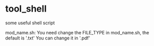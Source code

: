 # tool_shell
some useful shell script



mod_name.sh:
You need change the FILE_TYPE in mod_name.sh, the default is '.txt'
You can change it in '.pdf'

